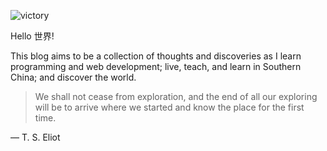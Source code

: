 ![victory](/images/crono.gif "victory")

Hello 世界!<!-- more -->

This blog aims to be a collection of thoughts and discoveries as I learn programming and web development; live, teach, and learn in Southern China; and discover the world.

> We shall not cease from exploration, and the end of all our exploring will be to arrive where we started and know the place for the first time.

&mdash; T. S. Eliot